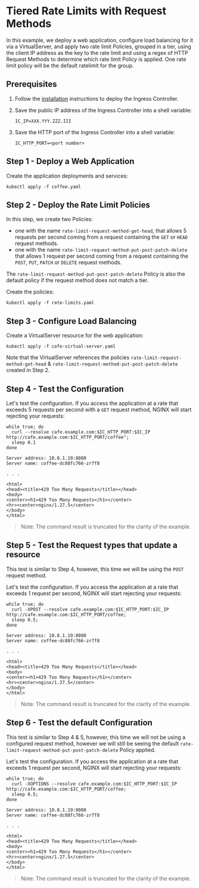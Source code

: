# Tiered Rate Limits with Request Methods

In this example, we deploy a web application, configure load balancing for it via a VirtualServer, and apply two rate
limit Policies, grouped in a tier, using the client IP address as the key to the rate limit and using a regex of HTTP Request Methods to determine which rate limit Policy is applied.  One rate limit policy will be the default ratelimit for the group.

## Prerequisites

1. Follow the [installation](https://docs.nginx.com/nginx-ingress-controller/installation/installation-with-manifests/)
   instructions to deploy the Ingress Controller.
1. Save the public IP address of the Ingress Controller into a shell variable:

    ```console
    IC_IP=XXX.YYY.ZZZ.III
    ```

1. Save the HTTP port of the Ingress Controller into a shell variable:

    ```console
    IC_HTTP_PORT=<port number>
    ```

## Step 1 - Deploy a Web Application

Create the application deployments and services:

```console
kubectl apply -f coffee.yaml
```

## Step 2 - Deploy the Rate Limit Policies

In this step, we create two Policies:

- one with the name `rate-limit-request-method-get-head`, that allows 5 requests per second coming from a request containing the `GET` or `HEAD` request methods.
- one with the name `rate-limit-request-method-put-post-patch-delete` that allows 1 request per second coming from a request containing the `POST`, `PUT`, `PATCH` or `DELETE` request methods.

The `rate-limit-request-method-put-post-patch-delete` Policy is also the default policy if the request method does not match a tier.

Create the policies:

```console
kubectl apply -f rate-limits.yaml
```

## Step 3 - Configure Load Balancing

Create a VirtualServer resource for the web application:

```console
kubectl apply -f cafe-virtual-server.yaml
```

Note that the VirtualServer references the policies `rate-limit-request-method-get-head` & `rate-limit-request-method-put-post-patch-delete` created in Step 2.

## Step 4 - Test the Configuration

Let's test the configuration.  If you access the application at a rate that exceeds 5 requests per second with a `GET` request method, NGINX will
start rejecting your requests:

```console
while true; do
  curl --resolve cafe.example.com:$IC_HTTP_PORT:$IC_IP http://cafe.example.com:$IC_HTTP_PORT/coffee";
  sleep 0.1
done
```

```text
Server address: 10.8.1.19:8080
Server name: coffee-dc88fc766-zr7f8

. . .

<html>
<head><title>429 Too Many Requests</title></head>
<body>
<center><h1>429 Too Many Requests</h1></center>
<hr><center>nginx/1.27.5</center>
</body>
</html>
```

> Note: The command result is truncated for the clarity of the example.

## Step 5 - Test the Request types that update a resource

This test is similar to Step 4, however, this time we will be using the `POST` request method.

Let's test the configuration.  If you access the application at a rate that exceeds 1 request per second, NGINX will
start rejecting your requests:

```console
while true; do 
  curl -XPOST --resolve cafe.example.com:$IC_HTTP_PORT:$IC_IP http://cafe.example.com:$IC_HTTP_PORT/coffee; 
  sleep 0.5;
done
```

```text
Server address: 10.8.1.19:8080
Server name: coffee-dc88fc766-zr7f8

. . .

<html>
<head><title>429 Too Many Requests</title></head>
<body>
<center><h1>429 Too Many Requests</h1></center>
<hr><center>nginx/1.27.5</center>
</body>
</html>
```

> Note: The command result is truncated for the clarity of the example.

## Step 6 - Test the default Configuration

This test is similar to Step 4 & 5, however, this time we will not be using a configured request method, however we
will still be seeing the default `rate-limit-request-method-put-post-patch-delete` Policy applied.

Let's test the configuration.  If you access the application at a rate that exceeds 1 request per second, NGINX will
start rejecting your requests:

```console
while true; do 
  curl -XOPTIONS --resolve cafe.example.com:$IC_HTTP_PORT:$IC_IP http://cafe.example.com:$IC_HTTP_PORT/coffee; 
  sleep 0.5;
done
```

```text
Server address: 10.8.1.19:8080
Server name: coffee-dc88fc766-zr7f8

. . .

<html>
<head><title>429 Too Many Requests</title></head>
<body>
<center><h1>429 Too Many Requests</h1></center>
<hr><center>nginx/1.27.5</center>
</body>
</html>
```

> Note: The command result is truncated for the clarity of the example.
